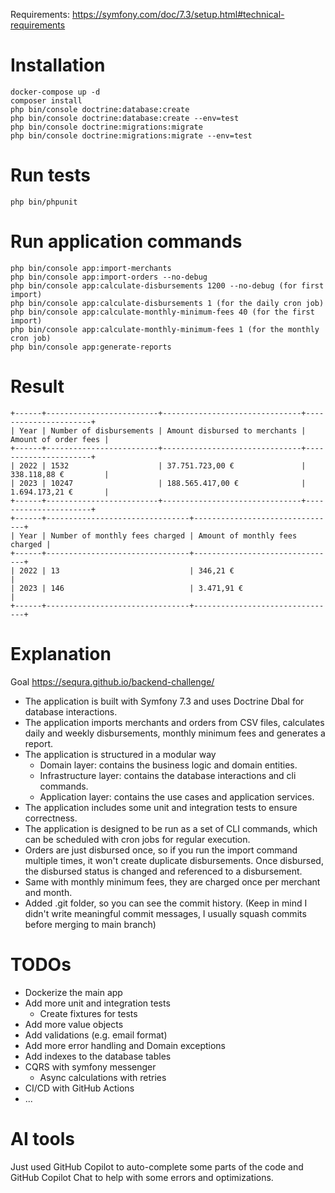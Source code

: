 
Requirements: https://symfony.com/doc/7.3/setup.html#technical-requirements

# Installation
```
docker-compose up -d
composer install
php bin/console doctrine:database:create
php bin/console doctrine:database:create --env=test
php bin/console doctrine:migrations:migrate
php bin/console doctrine:migrations:migrate --env=test
```

# Run tests
```
php bin/phpunit
```

# Run application commands
```
php bin/console app:import-merchants
php bin/console app:import-orders --no-debug
php bin/console app:calculate-disbursements 1200 --no-debug (for first import)
php bin/console app:calculate-disbursements 1 (for the daily cron job)
php bin/console app:calculate-monthly-minimum-fees 40 (for the first import)
php bin/console app:calculate-monthly-minimum-fees 1 (for the monthly cron job)
php bin/console app:generate-reports
```

# Result
```
+------+-------------------------+-------------------------------+----------------------+
| Year | Number of disbursements | Amount disbursed to merchants | Amount of order fees |
+------+-------------------------+-------------------------------+----------------------+
| 2022 | 1532                    | 37.751.723,00 €               | 338.118,88 €         |
| 2023 | 10247                   | 188.565.417,00 €              | 1.694.173,21 €       |
+------+-------------------------+-------------------------------+----------------------+
+------+--------------------------------+--------------------------------+
| Year | Number of monthly fees charged | Amount of monthly fees charged |
+------+--------------------------------+--------------------------------+
| 2022 | 13                             | 346,21 €                       |
| 2023 | 146                            | 3.471,91 €                     |
+------+--------------------------------+--------------------------------+
```

# Explanation
Goal https://sequra.github.io/backend-challenge/

- The application is built with Symfony 7.3 and uses Doctrine Dbal for database interactions.
- The application imports merchants and orders from CSV files, calculates daily and weekly disbursements, monthly minimum fees and generates a report.
- The application is structured in a modular way
  - Domain layer: contains the business logic and domain entities.
  - Infrastructure layer: contains the database interactions and cli commands.
  - Application layer: contains the use cases and application services.
- The application includes some unit and integration tests to ensure correctness.
- The application is designed to be run as a set of CLI commands, which can be scheduled with cron jobs for regular execution.
- Orders are just disbursed once, so if you run the import command multiple times, it won't create duplicate disbursements. Once disbursed, the disbursed status is changed and referenced to a disbursement.
- Same with monthly minimum fees, they are charged once per merchant and month.
- Added .git folder, so you can see the commit history. (Keep in mind I didn't write meaningful commit messages, I usually squash commits before merging to main branch)

# TODOs
- Dockerize the main app
- Add more unit and integration tests
  - Create fixtures for tests
- Add more value objects
- Add validations (e.g. email format)
- Add more error handling and Domain exceptions
- Add indexes to the database tables
- CQRS with symfony messenger
  - Async calculations with retries
- CI/CD with GitHub Actions
- ...

# AI tools
Just used GitHub Copilot to auto-complete some parts of the code and GitHub Copilot Chat to help with some errors and optimizations.
